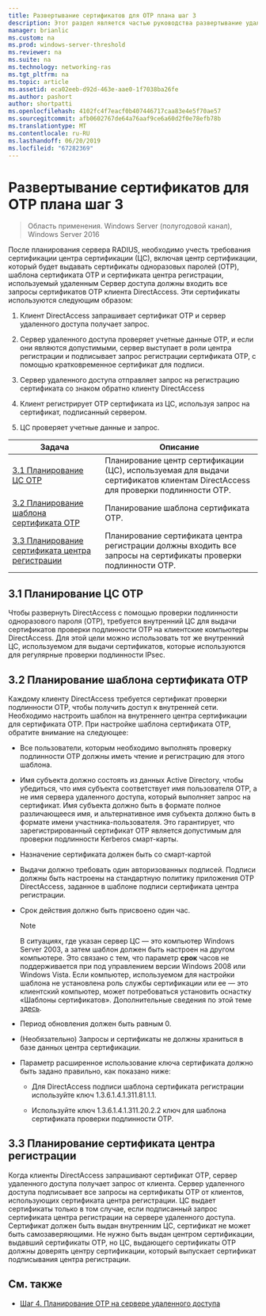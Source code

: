```yaml
---
title: Развертывание сертификатов для OTP плана шаг 3
description: Этот раздел является частью руководства развертывание удаленного доступа с проверкой подлинности OTP в Windows Server 2016.
manager: brianlic
ms.custom: na
ms.prod: windows-server-threshold
ms.reviewer: na
ms.suite: na
ms.technology: networking-ras
ms.tgt_pltfrm: na
ms.topic: article
ms.assetid: eca02eeb-d92d-463e-aae0-1f7038ba26fe
ms.author: pashort
author: shortpatti
ms.openlocfilehash: 4102fc4f7eacf0b407446717caa83e4e5f70ae57
ms.sourcegitcommit: afb0602767de64a76aaf9ce6a60d2f0e78efb78b
ms.translationtype: MT
ms.contentlocale: ru-RU
ms.lasthandoff: 06/20/2019
ms.locfileid: "67282369"
---
```

# <a name="step-3-plan-otp-certificate-deployment"></a>Развертывание сертификатов для OTP плана шаг 3

>Область применения. Windows Server (полугодовой канал), Windows Server 2016

После планирования сервера RADIUS, необходимо учесть требования сертификации центра сертификации (ЦС), включая центр сертификации, который будет выдавать сертификаты одноразовых паролей (OTP), шаблона сертификата OTP и сертификата центра регистрации, используемый удаленным Сервер доступа должны входить все запросы сертификатов OTP клиента DirectAccess. Эти сертификаты используются следующим образом:  
  
1.  Клиент DirectAccess запрашивает сертификат OTP и сервер удаленного доступа получает запрос.  
  
2.  Сервер удаленного доступа проверяет учетные данные OTP, и если они являются допустимыми, сервер выступает в роли центра регистрации и подписывает запрос регистрации сертификата OTP, с помощью кратковременное сертификат для подписи.  
  
3.  Сервер удаленного доступа отправляет запрос на регистрацию сертификата со знаком обратно клиенту DirectAccess  
  
4.  Клиент регистрирует OTP сертификата из ЦС, используя запрос на сертификат, подписанный сервером.  
  
5.  ЦС проверяет учетные данные и запрос.  
  
|Задача|Описание|  
|----|--------|  
|[3.1 Планирование ЦС OTP](#bkmk_3_1_CA)|Планирование центр сертификации (ЦС), используемая для выдачи сертификатов клиентам DirectAccess для проверки подлинности OTP.|  
|[3.2 Планирование шаблона сертификата OTP](#bkmk_3_2_OTP_Cert)|Планирование шаблона сертификата OTP.|
|[3.3 Планирование сертификата центра регистрации](#bkmk_33RACert)|Планирование сертификата центра регистрации должны входить все запросы на сертификаты проверки подлинности OTP.|

## <a name="bkmk_3_1_CA"></a>3.1 Планирование ЦС OTP  
Чтобы развернуть DirectAccess с помощью проверки подлинности одноразового пароля (OTP), требуется внутренний ЦС для выдачи сертификатов проверки подлинности OTP на клиентские компьютеры DirectAccess. Для этой цели можно использовать тот же внутренний ЦС, используемом для выдачи сертификатов, которые используются для регулярные проверки подлинности IPsec.  
  
## <a name="bkmk_3_2_OTP_Cert"></a>3.2 Планирование шаблона сертификата OTP  
Каждому клиенту DirectAccess требуется сертификат проверки подлинности OTP, чтобы получить доступ к внутренней сети. Необходимо настроить шаблон на внутреннего центра сертификации для сертификата OTP. При настройке шаблона сертификата OTP, обратите внимание на следующее:  
  
-   Все пользователи, которым необходимо выполнять проверку подлинности OTP должны иметь чтение и регистрацию для этого шаблона.  
  
-   Имя субъекта должно состоять из данных Active Directory, чтобы убедиться, что имя субъекта соответствует имя пользователя OTP, а не имя сервера удаленного доступа, который выполняет запрос на сертификат. Имя субъекта должно быть в формате полное различающееся имя, и альтернативное имя субъекта должно быть в формате имени участника-пользователя. Это гарантирует, что зарегистрированный сертификат OTP является допустимым для проверки подлинности Kerberos смарт-карты.  
  
-   Назначение сертификата должен быть со смарт-картой  
  
-   Выдачи должно требовать один авторизованных подписей. Подписи должны быть настроены на стандартную политику приложения OTP DirectAccess, заданное в шаблоне подписи сертификата центра регистрации.  
  
-   Срок действия должно быть присвоено один час.  
  
    > [!NOTE]  
    > В ситуациях, где указан сервер ЦС — это компьютер Windows Server 2003, а затем шаблон должен быть настроен на другом компьютере. Это связано с тем, что параметр **срок** часов не поддерживается при под управлением версии Windows 2008 или Windows Vista. Если компьютер, используемом для настройки шаблона не установлена роль службы сертификации или ее — это клиентский компьютер, может потребоваться установить оснастку «Шаблоны сертификатов». Дополнительные сведения по этой теме [здесь](https://technet.microsoft.com/library/cc732445.aspx).  
  
-   Период обновления должен быть равным 0.  
  
-   (Необязательно) Запросы и сертификаты не должны храниться в базе данных центра сертификации.  
  
-   Параметр расширенное использование ключа сертификата должно быть задано правильно, как показано ниже:  
  
    -   Для DirectAccess подписи шаблона сертификата регистрации используйте ключ 1.3.6.1.4.1.311.81.1.1.  
  
    -   Используйте ключ 1.3.6.1.4.1.311.20.2.2 ключ для шаблона сертификата проверки подлинности OTP.  
  
## <a name="bkmk_33RACert"></a>3.3 Планирование сертификата центра регистрации  
Когда клиенты DirectAccess запрашивают сертификат OTP, сервер удаленного доступа получает запрос от клиента. Сервер удаленного доступа подписывает все запросы на сертификаты OTP от клиентов, использующих сертификата центра регистрации. ЦС выдает сертификаты только в том случае, если подписанный запрос сертификата центра регистрации на сервере удаленного доступа. Сертификат должен быть выдан внутренним ЦС, сертификат не может быть самозаверяющими. Не нужно быть выдан центром сертификации, выдавший сертификаты OTP, но ЦС, выдающего сертификаты OTP должны доверять центру сертификации, который выпускает сертификат подписывания центра регистрации.  
  
## <a name="BKMK_Links"></a>См. также  
  
-   [Шаг 4. Планирование OTP на сервере удаленного доступа](Step-4-Plan-for-OTP-on-the-Remote-Access-Server.md)  
  


